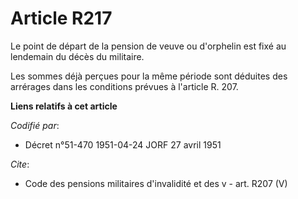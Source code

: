 # Article R217

Le point de départ de la pension de veuve ou d'orphelin est fixé au lendemain du décès du militaire.

Les sommes déjà perçues pour la même période sont déduites des arrérages dans les conditions prévues à l'article R. 207.

**Liens relatifs à cet article**

_Codifié par_:

  - Décret n°51-470 1951-04-24 JORF 27 avril 1951

_Cite_:

  - Code des pensions militaires d'invalidité et des v - art. R207 (V)
